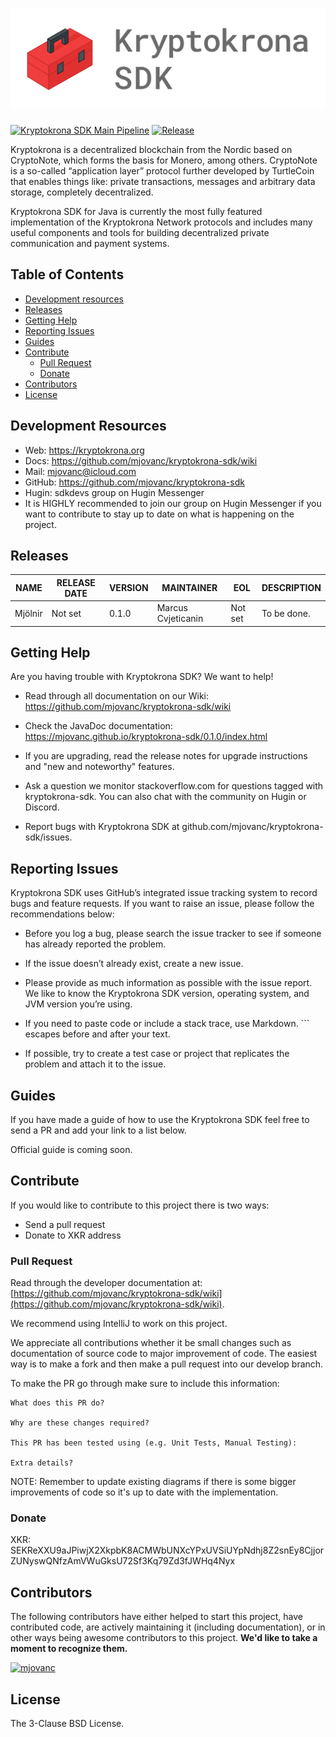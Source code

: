 # ![Kryptokrona SDK](resources/logo_github.png)

[![Kryptokrona SDK Main Pipeline](https://github.com/mjovanc/kryptokrona-sdk/actions/workflows/main-ci.yml/badge.svg)](https://github.com/mjovanc/kryptokrona-sdk/actions/workflows/main-ci.yml) 
[![Release](https://img.shields.io/github/release-date/mjovanc/kryptokrona-sdk)](https://img.shields.io/github/release-date/kryptokrona/kryptokrona-sdk)

Kryptokrona is a decentralized blockchain from the Nordic based on CryptoNote, which forms the basis for Monero, among others. CryptoNote is a so-called “application layer” protocol further developed by TurtleCoin that enables things like: private transactions, messages and arbitrary data storage, completely decentralized.

Kryptokrona SDK for Java is currently the most fully featured implementation of the Kryptokrona Network protocols and includes many useful components and tools for building decentralized private communication and payment systems.

## Table of Contents

- [Development resources](#development-resources)
- [Releases](#releases)
- [Getting Help](#getting-help)
- [Reporting Issues](#reporting-issues)
- [Guides](#guides)
- [Contribute](#contribute)
  - [Pull Request](#pull-request)
  - [Donate](#donate)
- [Contributors](#contributors)
- [License](#license)


## Development Resources

- Web: https://kryptokrona.org
- Docs: https://github.com/mjovanc/kryptokrona-sdk/wiki
- Mail: mjovanc@icloud.com
- GitHub: https://github.com/mjovanc/kryptokrona-sdk
- Hugin: sdkdevs group on Hugin Messenger
- It is HIGHLY recommended to join our group on Hugin Messenger if you want to contribute to stay up to date on what is happening on the project.

## Releases

| NAME     | RELEASE DATE | VERSION | MAINTAINER         | EOL     | DESCRIPTION              |
|----------|--------------|---------|--------------------|---------|--------------------------|
| Mjölnir | Not set      | 0.1.0   | Marcus Cvjeticanin | Not set | To be done.              |


## Getting Help

Are you having trouble with Kryptokrona SDK? We want to help!

- Read through all documentation on our Wiki: https://github.com/mjovanc/kryptokrona-sdk/wiki

- Check the JavaDoc documentation: https://mjovanc.github.io/kryptokrona-sdk/0.1.0/index.html

- If you are upgrading, read the release notes for upgrade instructions and "new and noteworthy" features.

- Ask a question we monitor stackoverflow.com for questions tagged with kryptokrona-sdk. You can also chat with the community on Hugin or Discord.

- Report bugs with Kryptokrona SDK at github.com/mjovanc/kryptokrona-sdk/issues.

## Reporting Issues

Kryptokrona SDK uses GitHub’s integrated issue tracking system to record bugs and feature requests. If you want to raise an issue, please follow the recommendations below:

- Before you log a bug, please search the issue tracker to see if someone has already reported the problem.

- If the issue doesn’t already exist, create a new issue.

- Please provide as much information as possible with the issue report. We like to know the Kryptokrona SDK version, operating system, and JVM version you’re using.

- If you need to paste code or include a stack trace, use Markdown. ``` escapes before and after your text.

- If possible, try to create a test case or project that replicates the problem and attach it to the issue.

## Guides

If you have made a guide of how to use the Kryptokrona SDK feel free to send a PR and add your link to a list below.

Official guide is coming soon.

## Contribute

If you would like to contribute to this project there is two ways:

- Send a pull request
- Donate to XKR address

### Pull Request

Read through the developer documentation at: [https://github.com/mjovanc/kryptokrona-sdk/wiki](https://github.com/mjovanc/kryptokrona-sdk/wiki).

We recommend using IntelliJ to work on this project.

We appreciate all contributions whether it be small changes such as documentation of source code to major improvement of code.
The easiest way is to make a fork and then make a pull request into our develop branch.

To make the PR go through make sure to include this information:

```
What does this PR do?

Why are these changes required?

This PR has been tested using (e.g. Unit Tests, Manual Testing):

Extra details?
```

NOTE: Remember to update existing diagrams if there is some bigger improvements of code so it's up to date with the implementation.

### Donate

XKR: SEKReXXU9aJPiwjX2XkpbK8ACMWbUNXcYPxUVSiUYpNdhj8Z2snEy8CjjorZUNyswQNfzAmVWuGksU72Sf3Kq79Zd3fJWHq4Nyx

## Contributors

The following contributors have either helped to start this project, have contributed
code, are actively maintaining it (including documentation), or in other ways
being awesome contributors to this project. **We'd like to take a moment to recognize them.**

[<img src="https://github.com/mjovanc.png?size=72" alt="mjovanc" width="72">](https://github.com/mjovanc)

## License

The 3-Clause BSD License.
